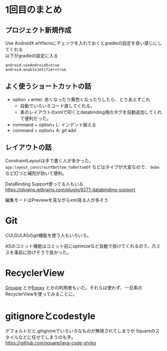 # 1回目のまとめ

## プロジェクト新規作成
Use AndroidX artifactsにチェックを入れておくとgradleの設定を良い感じにしてくれる  
以下がgradleの設定に入る

```
android.useAndroidX=true
android.enableJetifier=true
```

## よく使うショートカットの話

- option + enter: 赤くなったり黄色くなったりしたら、とりあえずこれ
    - 自動でいろいろコード直してくれる。
    - 素のレイアウトのxmlで叩くとdatabinding用のタグを自動追加してくれて便利だった。
- command + option+ L: インデント揃える
- command + option+ A: git add


## レイアウトの話
ConstraintLayoutは手で書く人が多かった。 `app:layout_constraintBottom_toBottomOf` などはタイプが大変なので、 `bobo` など打つと補完が効いて便利。

DataBinding Support使ってる人もいる
https://plugins.jetbrains.com/plugin/9271-databinding-support

編集モードはPreviewを見ながらxml見る人が多そう

# Git

CUI,GUI,ASのgit機能を使う人もいろいろ。

ASのコミット機能はコミット前にoptimizeなど自動で掛けてくれるので、凡ミスを事前に防げそうで良かった。

# RecyclerView

[Groupie](https://github.com/lisawray/groupie) とか[Epoxy](https://github.com/airbnb/epoxy) とかの利用者もいた。それらは使わず、一旦素のRecyclerViewを使ってみることに。

# gitignoreとcodestyle

デフォルトだと.gitignoreでいろいろなものが無視されてしまうが
Squareのスタイルなどに任せてしまうのも手。  
https://github.com/square/java-code-styles
